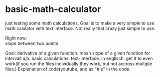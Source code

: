 # basic-math-calculator
just testing some math calculations. Goal is to make a very simple to use math calulator with text interface. Not really that crazy just simple to use.


Right now:  
slope between two points

Goal: 
derivative of a given function.
mean slope of a given function for intervall a,b. 
basic calculations. 
text-interface. 
in englisch.
get it to even work(if you run the files individually they work, but not accross multiple files.)
Explenation of code(youtube, and as "#'s" in the code.

